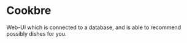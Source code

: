 # Cookbre
Web-UI which is connected to a database, and is able to recommend possibly dishes for you.
